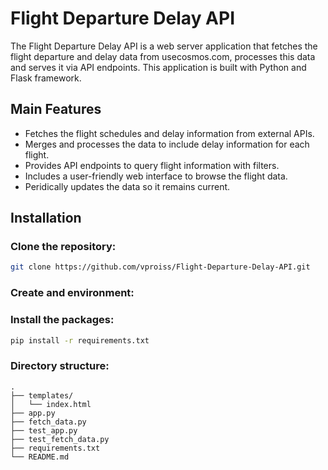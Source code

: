 # Flight Departure Delay API

The Flight Departure Delay API is a web server application that fetches the flight departure and delay data from usecosmos.com, processes this data and serves it via API endpoints. This application is built with Python and Flask framework.

## Main Features

* Fetches the flight schedules and delay information from external APIs.
* Merges and processes the data to include delay information for each flight. 
* Provides API endpoints to query flight information with filters.
* Includes a user-friendly web interface to browse the flight data.
* Peridically updates the data so it remains current.

## Installation

### Clone the repository:
```sh
git clone https://github.com/vproiss/Flight-Departure-Delay-API.git
```

### Create and environment:

### Install the packages:
```sh
pip install -r requirements.txt
```

### Directory structure:
```
.
├── templates/
│   └── index.html
├── app.py
├── fetch_data.py
├── test_app.py
├── test_fetch_data.py
├── requirements.txt
└── README.md
```
